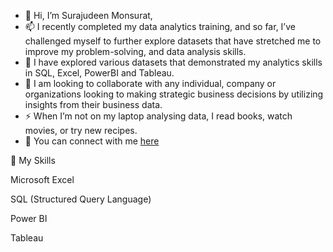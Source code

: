 - 👋 Hi, I’m Surajudeen Monsurat,
- 📫 I recently completed my data analytics training, and so far, I’ve challenged myself to further explore datasets that have stretched me to improve my problem-solving, and data analysis skills. 
- 🌱 I have explored various datasets that demonstrated my analytics skills in SQL, Excel, PowerBI and Tableau. 
- 💞️ I am looking to collaborate with any individual, company or organizations looking to making strategic business decisions by utilizing insights from their business data. 
- ⚡ When I’m not on my laptop analysing data, I read books, watch movies, or try new recipes. 
- 🤗 You can connect with me [here]( www.linkedin.com/in/monsurat-surajudeen)

💫 My Skills

Microsoft Excel

SQL (Structured Query Language)

Power BI

Tableau
<!---
Monsuroh-01/Monsuroh-01 is a ✨ special ✨ repository because its `README.md` (this file) appears on your GitHub profile.
You can click the Preview link to take a look at your changes.
--->
